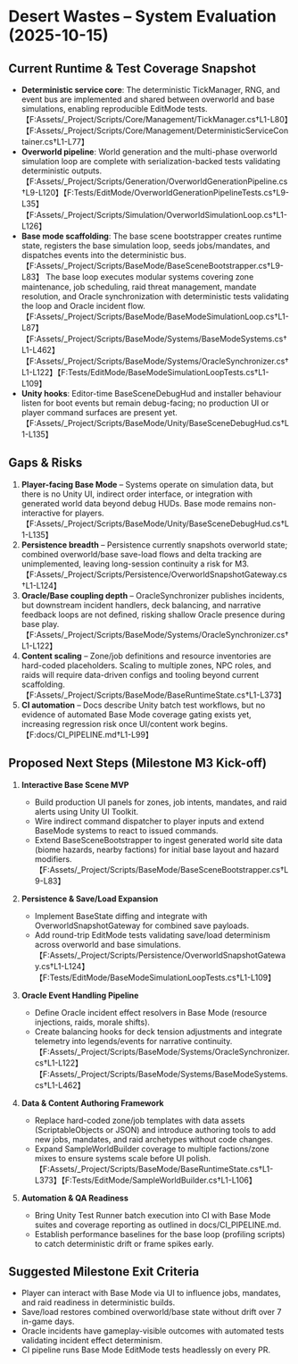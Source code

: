 # Desert Wastes – System Evaluation (2025-10-15)

## Current Runtime & Test Coverage Snapshot
- **Deterministic service core**: The deterministic TickManager, RNG, and event bus are implemented and shared between overworld and base simulations, enabling reproducible EditMode tests.【F:Assets/_Project/Scripts/Core/Management/TickManager.cs†L1-L80】【F:Assets/_Project/Scripts/Core/Management/DeterministicServiceContainer.cs†L1-L77】
- **Overworld pipeline**: World generation and the multi-phase overworld simulation loop are complete with serialization-backed tests validating deterministic outputs.【F:Assets/_Project/Scripts/Generation/OverworldGenerationPipeline.cs†L9-L120】【F:Tests/EditMode/OverworldGenerationPipelineTests.cs†L9-L35】【F:Assets/_Project/Scripts/Simulation/OverworldSimulationLoop.cs†L1-L126】
- **Base mode scaffolding**: The base scene bootstrapper creates runtime state, registers the base simulation loop, seeds jobs/mandates, and dispatches events into the deterministic bus.【F:Assets/_Project/Scripts/BaseMode/BaseSceneBootstrapper.cs†L9-L83】 The base loop executes modular systems covering zone maintenance, job scheduling, raid threat management, mandate resolution, and Oracle synchronization with deterministic tests validating the loop and Oracle incident flow.【F:Assets/_Project/Scripts/BaseMode/BaseModeSimulationLoop.cs†L1-L87】【F:Assets/_Project/Scripts/BaseMode/Systems/BaseModeSystems.cs†L1-L462】【F:Assets/_Project/Scripts/BaseMode/Systems/OracleSynchronizer.cs†L1-L122】【F:Tests/EditMode/BaseModeSimulationLoopTests.cs†L1-L109】
- **Unity hooks**: Editor-time BaseSceneDebugHud and installer behaviour listen for boot events but remain debug-facing; no production UI or player command surfaces are present yet.【F:Assets/_Project/Scripts/BaseMode/Unity/BaseSceneDebugHud.cs†L1-L135】

## Gaps & Risks
1. **Player-facing Base Mode** – Systems operate on simulation data, but there is no Unity UI, indirect order interface, or integration with generated world data beyond debug HUDs. Base mode remains non-interactive for players.【F:Assets/_Project/Scripts/BaseMode/Unity/BaseSceneDebugHud.cs†L1-L135】
2. **Persistence breadth** – Persistence currently snapshots overworld state; combined overworld/base save-load flows and delta tracking are unimplemented, leaving long-session continuity a risk for M3.【F:Assets/_Project/Scripts/Persistence/OverworldSnapshotGateway.cs†L1-L124】
3. **Oracle/Base coupling depth** – OracleSynchronizer publishes incidents, but downstream incident handlers, deck balancing, and narrative feedback loops are not defined, risking shallow Oracle presence during base play.【F:Assets/_Project/Scripts/BaseMode/Systems/OracleSynchronizer.cs†L1-L122】
4. **Content scaling** – Zone/job definitions and resource inventories are hard-coded placeholders. Scaling to multiple zones, NPC roles, and raids will require data-driven configs and tooling beyond current scaffolding.【F:Assets/_Project/Scripts/BaseMode/BaseRuntimeState.cs†L1-L373】
5. **CI automation** – Docs describe Unity batch test workflows, but no evidence of automated Base Mode coverage gating exists yet, increasing regression risk once UI/content work begins.【F:docs/CI_PIPELINE.md†L1-L99】

## Proposed Next Steps (Milestone M3 Kick-off)
1. **Interactive Base Scene MVP**
   - Build production UI panels for zones, job intents, mandates, and raid alerts using Unity UI Toolkit.
   - Wire indirect command dispatcher to player inputs and extend BaseMode systems to react to issued commands.
   - Extend BaseSceneBootstrapper to ingest generated world site data (biome hazards, nearby factions) for initial base layout and hazard modifiers.【F:Assets/_Project/Scripts/BaseMode/BaseSceneBootstrapper.cs†L9-L83】

2. **Persistence & Save/Load Expansion**
   - Implement BaseState diffing and integrate with OverworldSnapshotGateway for combined save payloads.
   - Add round-trip EditMode tests validating save/load determinism across overworld and base simulations.【F:Assets/_Project/Scripts/Persistence/OverworldSnapshotGateway.cs†L1-L124】【F:Tests/EditMode/BaseModeSimulationLoopTests.cs†L1-L109】

3. **Oracle Event Handling Pipeline**
   - Define Oracle incident effect resolvers in Base Mode (resource injections, raids, morale shifts).
   - Create balancing hooks for deck tension adjustments and integrate telemetry into legends/events for narrative continuity.【F:Assets/_Project/Scripts/BaseMode/Systems/OracleSynchronizer.cs†L1-L122】【F:Assets/_Project/Scripts/BaseMode/Systems/BaseModeSystems.cs†L1-L462】

4. **Data & Content Authoring Framework**
   - Replace hard-coded zone/job templates with data assets (ScriptableObjects or JSON) and introduce authoring tools to add new jobs, mandates, and raid archetypes without code changes.
   - Expand SampleWorldBuilder coverage to multiple factions/zone mixes to ensure systems scale before UI polish.【F:Assets/_Project/Scripts/BaseMode/BaseRuntimeState.cs†L1-L373】【F:Tests/EditMode/SampleWorldBuilder.cs†L1-L106】

5. **Automation & QA Readiness**
   - Bring Unity Test Runner batch execution into CI with Base Mode suites and coverage reporting as outlined in docs/CI_PIPELINE.md.
   - Establish performance baselines for the base loop (profiling scripts) to catch deterministic drift or frame spikes early.

## Suggested Milestone Exit Criteria
- Player can interact with Base Mode via UI to influence jobs, mandates, and raid readiness in deterministic builds.
- Save/load restores combined overworld/base state without drift over 7 in-game days.
- Oracle incidents have gameplay-visible outcomes with automated tests validating incident effect determinism.
- CI pipeline runs Base Mode EditMode tests headlessly on every PR.
